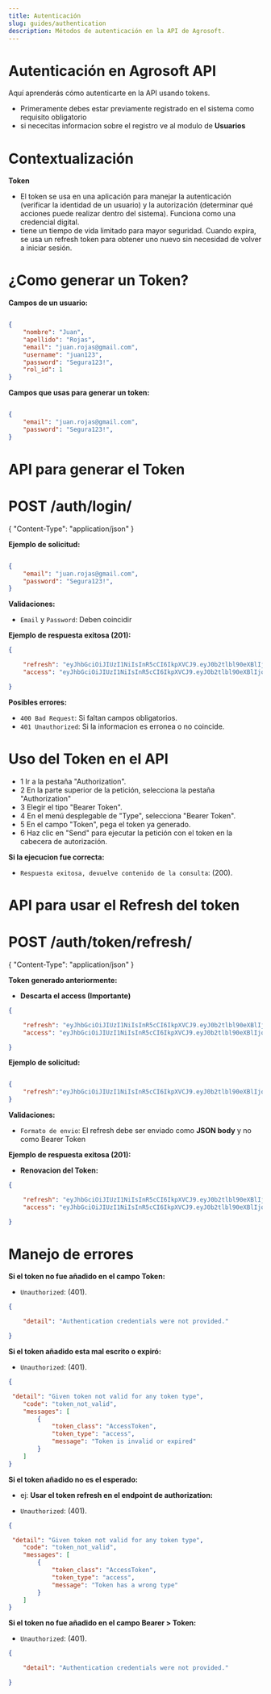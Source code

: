 ```yaml
---
title: Autenticación
slug: guides/authentication
description: Métodos de autenticación en la API de Agrosoft.
---
```


#  Autenticación en Agrosoft API

Aquí aprenderás cómo autenticarte en la API usando tokens.
- Primeramente debes estar previamente registrado en el sistema como requisito obligatorio
- si nececitas informacion sobre el registro ve al modulo de **Usuarios**

# Contextualización
**Token**
- El token se usa en una aplicación para manejar la autenticación (verificar la identidad de un usuario) y la autorización (determinar qué acciones puede realizar dentro del sistema). Funciona como una credencial digital.
- tiene un tiempo de vida limitado para mayor seguridad. Cuando expira, se usa un refresh token para obtener uno nuevo sin necesidad de volver a iniciar sesión.

# ¿Como generar un Token?

**Campos de un usuario:**

```json

{
    "nombre": "Juan",
    "apellido": "Rojas",
    "email": "juan.rojas@gmail.com",
    "username": "juan123",
    "password": "Segura123!",
    "rol_id": 1
}
```
**Campos que usas para generar un token:**

```json

{
    "email": "juan.rojas@gmail.com",
    "password": "Segura123!",
}
```
# API para generar el Token
# POST /auth/login/
{ "Content-Type": "application/json" }

**Ejemplo de solicitud:**

```json

{
    "email": "juan.rojas@gmail.com",
    "password": "Segura123!",
}
```
**Validaciones:**
- `Email` y `Password`: Deben coincidir

**Ejemplo de respuesta exitosa (201):**
```json
{

    "refresh": "eyJhbGciOiJIUzI1NiIsInR5cCI6IkpXVCJ9.eyJ0b2tlbl90eXBlIjoicmVmcmVzaCIsImV4cCI6MTc0MzczNzI5MywiaWF0IjoxNzQzMTMyNDkzLCJqdGkiOiIwYTRhZjYzMTgyNGQ0MjdhYjZlZDU1OTI3ZTFiZWFhMyIsInVzZXJfaWQiOjF9.ag2GOVAnfXSv8SQWLDKsxF3gXsLhxqMggfWidsZRlwQ",
    "access": "eyJhbGciOiJIUzI1NiIsInR5cCI6IkpXVCJ9.eyJ0b2tlbl90eXBlIjoiYWNjZXNzIiwiZXhwIjoxNzQzMTM2MDkzLCJpYXQiOjE3NDMxMzI0OTMsImp0aSI6IjA1ZTc0MGI3NTg5ZTRkODM4YTZlZDk3YzMwM2YwOTU0IiwidXNlcl9pZCI6MX0.R_bAWDkPT5J61XD6y6SK9xW9KJPt0R9cpW7bvAnouzY"

}
```
**Posibles errores:**
- `400 Bad Request`: Si faltan campos obligatorios.
- `401 Unauthorized`: Si la informacion es erronea o no coincide.

# Uso del Token en el API
- 1 Ir a la pestaña "Authorization".
- 2 En la parte superior de la petición, selecciona la pestaña "Authorization"
- 3 Elegir el tipo "Bearer Token".
- 4 En el menú desplegable de "Type", selecciona "Bearer Token".
- 5 En el campo "Token", pega el token ya generado.
- 6 Haz clic en "Send" para ejecutar la petición con el token en la cabecera de autorización.

**Si la ejecucion fue correcta:**
- `Respuesta exitosa, devuelve contenido de la consulta`: (200).

# API para usar el Refresh del token
# POST /auth/token/refresh/
{ "Content-Type": "application/json" }

**Token generado anteriormente:**
- **Descarta el access (Importante)**

```json
{

    "refresh": "eyJhbGciOiJIUzI1NiIsInR5cCI6IkpXVCJ9.eyJ0b2tlbl90eXBlIjoicmVmcmVzaCIsImV4cCI6MTc0MzczNzI5MywiaWF0IjoxNzQzMTMyNDkzLCJqdGkiOiIwYTRhZjYzMTgyNGQ0MjdhYjZlZDU1OTI3ZTFiZWFhMyIsInVzZXJfaWQiOjF9.ag2GOVAnfXSv8SQWLDKsxF3gXsLhxqMggfWidsZRlwQ",
    "access": "eyJhbGciOiJIUzI1NiIsInR5cCI6IkpXVCJ9.eyJ0b2tlbl90eXBlIjoiYWNjZXNzIiwiZXhwIjoxNzQzMTM2MDkzLCJpYXQiOjE3NDMxMzI0OTMsImp0aSI6IjA1ZTc0MGI3NTg5ZTRkODM4YTZlZDk3YzMwM2YwOTU0IiwidXNlcl9pZCI6MX0.R_bAWDkPT5J61XD6y6SK9xW9KJPt0R9cpW7bvAnouzY"

}
```

**Ejemplo de solicitud:**

```json

{
    "refresh":"eyJhbGciOiJIUzI1NiIsInR5cCI6IkpXVCJ9.eyJ0b2tlbl90eXBlIjoicmVmcmVzaCIsImV4cCI6MTc0Mzc0Mjk0MCwiaWF0IjoxNzQzMTM4MTQwLCJqdGkiOiJkMjVjMWRiNjExYzQ0MTdhYTZmMmFjYmUwODFjMmYzZiIsInVzZXJfaWQiOjF9.GvwIlbg5np9RiVPBQpkTwOBnTKH8dgg6QMB8PIw_pz4"
}
```
**Validaciones:**
- `Formato de envio`: El refresh debe ser enviado como **JSON body** y no como Bearer Token 

**Ejemplo de respuesta exitosa (201):**
- **Renovacion del Token:**

```json
{

    "refresh": "eyJhbGciOiJIUzI1NiIsInR5cCI6IkpXVCJ9.eyJ0b2tlbl90eXBlIjoicmVmcmVzaCIsImV4cCI6MTc0MzczNzI5MywiaWF0IjoxNzQzMTMyNDkzLCJqdGkiOiIwYTRhZjYzMTgyNGQ0MjdhYjZlZDU1OTI3ZTFiZWFhMyIsInVzZXJfaWQiOjF9.ag2GOVAnfXSv8SQWLDKsxF3gXsLhxqMggfWidsZRlwQ",
    "access": "eyJhbGciOiJIUzI1NiIsInR5cCI6IkpXVCJ9.eyJ0b2tlbl90eXBlIjoiYWNjZXNzIiwiZXhwIjoxNzQzMTM2MDkzLCJpYXQiOjE3NDMxMzI0OTMsImp0aSI6IjA1ZTc0MGI3NTg5ZTRkODM4YTZlZDk3YzMwM2YwOTU0IiwidXNlcl9pZCI6MX0.R_bAWDkPT5J61XD6y6SK9xW9KJPt0R9cpW7bvAnouzY"

}
```


# Manejo de errores
**Si el token no fue añadido en el campo Token:**
- `Unauthorized`: (401).
```json
{

    "detail": "Authentication credentials were not provided."

}
```
**Si el token añadido esta mal escrito o expiró:**
- `Unauthorized`: (401).
```json
{

 "detail": "Given token not valid for any token type",
    "code": "token_not_valid",
    "messages": [
        {
            "token_class": "AccessToken",
            "token_type": "access",
            "message": "Token is invalid or expired"
        }
    ]
}
```
**Si el token añadido no es el esperado:**
- ej:
**Usar el token refresh en el endpoint de authorization:**

- `Unauthorized`: (401).
```json
{

 "detail": "Given token not valid for any token type",
    "code": "token_not_valid",
    "messages": [
        {
            "token_class": "AccessToken",
            "token_type": "access",
            "message": "Token has a wrong type"
        }
    ]
}
```

**Si el token no fue añadido en el campo Bearer > Token:**
- `Unauthorized`: (401).
```json
{

    "detail": "Authentication credentials were not provided."

}
```




